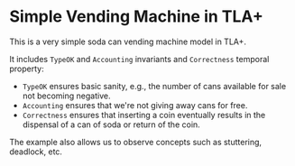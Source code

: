 # Simple Vending Machine in TLA+

This is a very simple soda can vending machine model in TLA+. 

It includes `TypeOK` and `Accounting` invariants and `Correctness` temporal property:

- `TypeOK` ensures basic sanity, e.g., the number of cans available for sale not becoming negative.
- `Accounting` ensures that we're not giving away cans for free.
- `Correctness` ensures that inserting a coin eventually results in the dispensal of a can of soda or return of the coin.

The example also allows us to observe concepts such as stuttering, deadlock, etc.